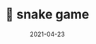 ---
title: 🐍 snake game
layout: default
date: 2021-04-23
png: ./img/posts/snake_game.png
gif: ./img/posts/snake_game.gif
mp4: ./img/posts/snake_game.mp4
alt: snake game
github: https://github.com/shiki65536/snake-game
page: 
category: Python
tag: [python, game]
description: Classic snake game. 

---